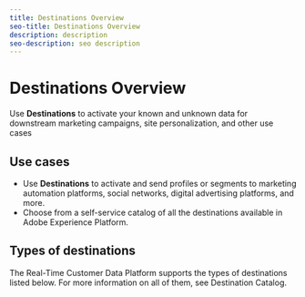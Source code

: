```yaml
---
title: Destinations Overview
seo-title: Destinations Overview
description: description
seo-description: seo description
---
```


# Destinations Overview

Use **Destinations** to activate your known and unknown data for downstream marketing campaigns, site personalization, and other use cases

## Use cases

* Use **Destinations** to activate and send profiles or segments to marketing automation platforms, social networks, digital advertising platforms, and more.
* Choose from a self-service catalog of all the destinations available in Adobe Experience Platform.

## Types of destinations

The Real-Time Customer Data Platform supports the types of destinations listed below. For more information on all of them, see Destination Catalog. 
